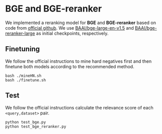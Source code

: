 # BGE and BGE-reranker

We implemented a reranking model for **BGE** and **BGE-reranker** based on code from [official github](https://github.com/FlagOpen/FlagEmbedding). We use [BAAI/bge-large-en-v1.5](https://huggingface.co/BAAI/bge-large-en-v1.5) and [BAAI/bge-reranker-large](https://huggingface.co/BAAI/bge-reranker-large) as initial checkpoints, respectively.

## Finetuning

We follow the official instructions to mine hard negatives first and then finetune both models according to the recommended method.

```
bash ./mineHN.sh
bash ./finetune.sh
```

## Test

We follow the official instructions calculate the relevance score of each `<query,dataset>` pair.

```
python test_bge.py
python test_bge_reranker.py
```